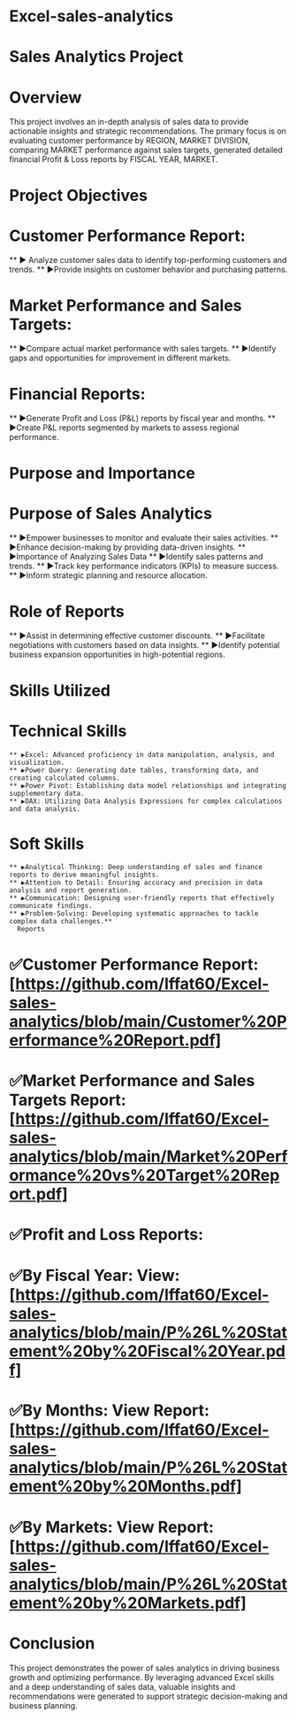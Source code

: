 # Excel-sales-analytics
# Sales Analytics Project
# Overview
  This project involves an in-depth analysis of sales data to provide actionable insights and strategic recommendations. 
  The primary focus is on evaluating customer performance by REGION, MARKET DIVISION,
  comparing MARKET performance against sales targets,
  generated detailed financial Profit & Loss reports by FISCAL YEAR, MARKET.

# Project Objectives
# Customer Performance Report:
  ** ▶ Analyze customer sales data to identify top-performing customers and trends.
  ** ▶Provide insights on customer behavior and purchasing patterns.
      
# Market Performance and Sales Targets:
  ** ▶Compare actual market performance with sales targets.
  ** ▶Identify gaps and opportunities for improvement in different markets.
  
 # Financial Reports:
  ** ▶Generate Profit and Loss (P&L) reports by fiscal year and months.
  ** ▶Create P&L reports segmented by markets to assess regional performance.
    
# Purpose and Importance

 # Purpose of Sales Analytics
  ** ▶Empower businesses to monitor and evaluate their sales activities.
  ** ▶Enhance decision-making by providing data-driven insights.
  ** ▶Importance of Analyzing Sales Data
  ** ▶Identify sales patterns and trends.
  ** ▶Track key performance indicators (KPIs) to measure success.
  ** ▶Inform strategic planning and resource allocation.
# Role of Reports
 ** ▶Assist in determining effective customer discounts.
 ** ▶Facilitate negotiations with customers based on data insights.
 ** ▶Identify potential business expansion opportunities in high-potential regions.

# Skills Utilized
# Technical Skills
    ** ▶Excel: Advanced proficiency in data manipulation, analysis, and visualization.
    ** ▶Power Query: Generating date tables, transforming data, and creating calculated columns.
    ** ▶Power Pivot: Establishing data model relationships and integrating supplementary data.
    ** ▶DAX: Utilizing Data Analysis Expressions for complex calculations and data analysis.
 # Soft Skills
    ** ▶Analytical Thinking: Deep understanding of sales and finance reports to derive meaningful insights.
    ** ▶Attention to Detail: Ensuring accuracy and precision in data analysis and report generation.
    ** ▶Communication: Designing user-friendly reports that effectively communicate findings.
    ** ▶Problem-Solving: Developing systematic approaches to tackle complex data challenges.**
      Reports
# ✅Customer Performance Report: [https://github.com/Iffat60/Excel-sales-analytics/blob/main/Customer%20Performance%20Report.pdf]
# ✅Market Performance and Sales Targets Report: [https://github.com/Iffat60/Excel-sales-analytics/blob/main/Market%20Performance%20vs%20Target%20Report.pdf]
# ✅Profit and Loss Reports:
  # ✅By Fiscal Year: View:[https://github.com/Iffat60/Excel-sales-analytics/blob/main/P%26L%20Statement%20by%20Fiscal%20Year.pdf]
  # ✅By Months: View Report:[https://github.com/Iffat60/Excel-sales-analytics/blob/main/P%26L%20Statement%20by%20Months.pdf]
  # ✅By Markets: View Report: [https://github.com/Iffat60/Excel-sales-analytics/blob/main/P%26L%20Statement%20by%20Markets.pdf]


# Conclusion
  This project demonstrates the power of sales analytics in driving business growth and optimizing performance. By leveraging advanced Excel skills and a deep understanding of sales data, valuable insights and recommendations were generated to support strategic decision-making and business planning.
